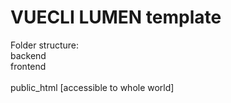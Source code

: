# VUECLI LUMEN template

Folder structure:<br>
backend
<br>frontend<br>
<br>public_html [accessible to whole world]<br>